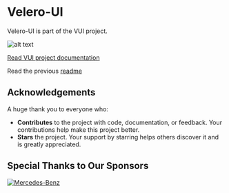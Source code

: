# Velero-UI

Velero-UI is part of the VUI project.

![alt text](/screenshots/velero-ui.gif)

[Read VUI project documentation](https://vui.seriohub.com/)

Read the previous [readme](./README_old.md)

## Acknowledgements

A huge thank you to everyone who:

- **Contributes** to the project with code, documentation, or feedback. Your contributions help make this project better.
- **Stars** the project. Your support by starring helps others discover it and is greatly appreciated.

## Special Thanks to Our Sponsors

[![Mercedes-Benz](https://avatars.githubusercontent.com/mercedes-benz?s=50)](https://github.com/mercedes-benz)
